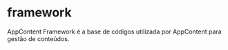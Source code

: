# framework
AppContent Framework é a base de códigos utilizada por AppContent para gestão de conteúdos.
